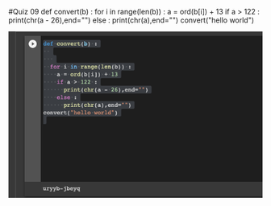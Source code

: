 #Quiz 09
def convert(b) :
  for i in range(len(b)) :
    a = ord(b[i]) + 13
    if a > 122 :
      print(chr(a - 26),end="")
    else :
      print(chr(a),end="")
convert("hello world")

![](https://github.com/24536urdj/Unit_1/blob/main/Quizzes/Screen%20Shot%202022-10-09%20at%2019.44.56.png)
